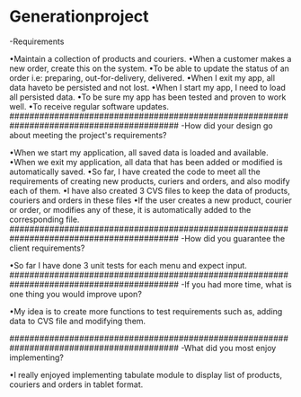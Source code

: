 # Generationproject

-Requirements

•Maintain a collection of products and couriers.
•When a customer makes a new order, create this on the system.
•To be able to update the status of an order i.e: preparing, out-for-delivery, delivered.
•When I exit my app, all data haveto be persisted and not lost.
•When I start my app, I need to load all persisted data.
•To be sure my app has been tested and proven to work well.
•To receive regular software updates.
##########################################################################################
-How did your design go about meeting the project's requirements?

•When we start my application, all saved data is loaded and available.
•When we exit my application, all data that has been added or modified is automatically saved.
•So far, I have created the code to meet all the requirements of creating new products, curiers and orders, and also modify each of them.
•I have also created 3 CVS files to keep the data of products, couriers and orders in these files
•If the user creates a new product, courier or order, or modifies any of these, it is automatically added to the corresponding file.
##########################################################################################
-How did you guarantee the client requirements?

•So far I have done 3 unit tests for each menu and expect input.
##########################################################################################
-If you had more time, what is one thing you would improve upon?

•My idea is to create more functions to test requirements such as, adding data to CVS file and modifying them.

##########################################################################################
-What did you most enjoy implementing?

•I really enjoyed implementing tabulate module to display list of products, couriers and orders in tablet format.
